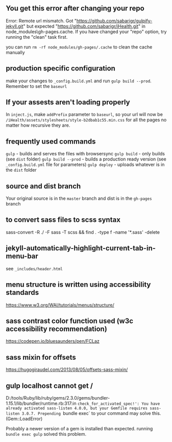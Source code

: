 ## You get this error after changing your repo

Error: Remote url mismatch.  Got "https://github.com/sabarigr/gulpify-jekyll.git" but expected "https://github.com/sabarigr/iHealth.git" in node_modules\gh-pages\.cache.  If you have changed your "repo" option, try running the "clean" task first.

you can run `rm -rf node_modules/gh-pages/.cache` to clean the cache manually

## production specific configuration

make your changes to `_config.build.yml` and run `gulp build --prod`. Remember to set the `baseurl`

## If your assests aren't loading properly

In `inject.js`, make `addPrefix` parameter to `baseurl`, so your url will now be `/iHealth/assets/stylesheets/style-b2dbab1c55.min.css` for all the pages no matter how recursive they are.

## frequently used commands

`gulp` - builds and serves the files with browsersync
`gulp build` - only builds (see `dist` folder)
`gulp build --prod` - builds a production ready version (see `_config.build.yml` file for parameters)
`gulp deploy` - uploads whatever is in the `dist` folder

## source and dist branch

Your original source is in the `master` branch and dist is in the `gh-pages` branch

## to convert sass files to scss syntax

sass-convert -R ./ -F sass -T scss && find . -type f -name '*.sass' -delete

## jekyll-automatically-highlight-current-tab-in-menu-bar

see `_includes/header.html`

## menu structure is written using accessibility standards

https://www.w3.org/WAI/tutorials/menus/structure/

## sass contrast color function used (w3c accessibility recommendation)

https://codepen.io/bluesaunders/pen/FCLaz

## sass mixin for offsets 

https://hugogiraudel.com/2013/08/05/offsets-sass-mixin/

## gulp localhost cannot get /

D:/tools/Ruby/lib/ruby/gems/2.3.0/gems/bundler-1.15.1/lib/bundler/runtime.rb:317:in `check_for_activated_spec!': You have already activated sass-listen 4.0.0, but your Gemfile requires sass-listen 3.0.7. Prepending `bundle exec` to your command may solve this. (Gem::LoadError)

Probably a newer version of a gem is installed than expected. running `bundle exec gulp` solved this problem. 

